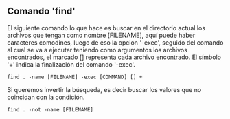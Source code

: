 ## Comando 'find'

 El siguiente comando lo que hace es buscar en el directorio actual los archivos que tengan como nombre [FILENAME], aquí puede haber caracteres comodines, luego de eso la opcion '-exec', seguido del comando al cual se va a ejecutar teniendo como argumentos los archivos encontrados, el marcado [] representa cada archivo encontrado. El símbolo '+' indica la finalización del comando '-exec'.
	
	find . -name [FILENAME] -exec [COMMAND] [] +

Si queremos invertir la búsqueda, es decir buscar los valores que no coincidan con la condición.

	find . -not -name [FILENAME]
